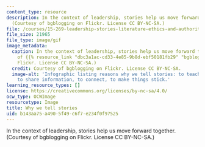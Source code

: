 ```yaml
---
content_type: resource
description: In the context of leadership, stories help us move forward together.
  (Courtesy of bgblogging on Flickr. License CC BY-NC-SA.)
file: /courses/15-269-leadership-stories-literature-ethics-and-authority-fall-2015/b143aa75a4905f49c6f7e234f0f97525_15-269f15.gif
file_size: 21965
file_type: image/gif
image_metadata:
  caption: In the context of leadership, stories help us move forward together. (Courtesy
    of {{% resource_link "dbc3a1ac-cd33-4e85-9b8d-ebf50181fb29" "bgblogging" %}} on
    Flickr. License CC BY-NC-SA.)
  credit: Courtesy of bgblogging on Flickr. License CC BY-NC-SA.
  image-alt: 'Infographic listing reasons why we tell stories: to teach, to learn,
    to share information, to connect, to make things stick.'
learning_resource_types: []
license: https://creativecommons.org/licenses/by-nc-sa/4.0/
ocw_type: OCWImage
resourcetype: Image
title: Why we tell stories
uid: b143aa75-a490-5f49-c6f7-e234f0f97525
---
```

In the context of leadership, stories help us move forward together. (Courtesy of bgblogging on Flickr. License CC BY-NC-SA.)